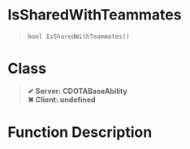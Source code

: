 # IsSharedWithTeammates
> `bool IsSharedWithTeammates()`
# Class
> __✔ Server: CDOTABaseAbility__  
> __✖ Client: undefined__  
# Function Description

